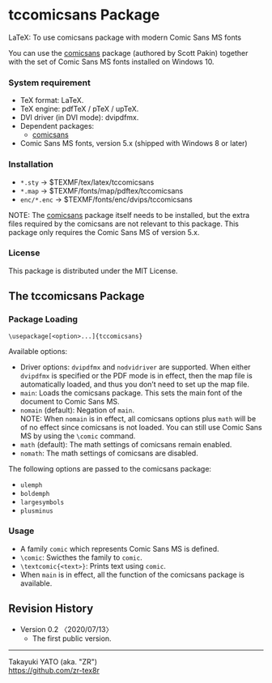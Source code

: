 tccomicsans Package
===================

LaTeX: To use comicsans package with modern Comic Sans MS fonts

You can use the [comicsans] package (authored by Scott Pakin)
together with the set of Comic Sans MS fonts installed on Windows 10.

### System requirement

  * TeX format: LaTeX.
  * TeX engine: pdfTeX / pTeX / upTeX.
  * DVI driver (in DVI mode): dvipdfmx.
  * Dependent packages:
      - [comicsans]
  * Comic Sans MS fonts, version 5.x (shipped with Windows 8 or later)

[comicsans]: https://www.ctan.org/pkg/comicsans

### Installation

  - `*.sty` → $TEXMF/tex/latex/tccomicsans
  - `*.map` → $TEXMF/fonts/map/pdftex/tccomicsans
  - `enc/*.enc` → $TEXMF/fonts/enc/dvips/tccomicsans

NOTE: The [comicsans] package itself needs to be installed, but the extra
files required by the comicsans are not relevant to this package. This
package only requires the Comic Sans MS of version 5.x.

### License

This package is distributed under the MIT License.


The tccomicsans Package
-----------------------

### Package Loading

    \usepackage[<option>...]{tccomicsans}

Available options:

  * Driver options: `dvipdfmx` and `nodvidriver` are supported. When
    either `dvipdfmx` is specified or the PDF mode is in effect, then
    the map file is automatically loaded, and thus you don’t need to
    set up the map file.
  * `main`: Loads the comicsans package. This sets the main font of the
    document to Comic Sans MS.
  * `nomain` (default): Negation of `main`.  
    NOTE: When `nomain` is in effect, all comicsans options plus `math`
    will be of no effect since comicsans is not loaded. You can still
    use Comic Sans MS by using the `\comic` command.
  * `math` (default): The math settings of comicsans remain enabled.
  * `nomath`: The math settings of comicsans are disabled.

The following options are passed to the comicsans package:

  * `ulemph`
  * `boldemph`
  * `largesymbols`
  * `plusminus`

### Usage

  * A family `comic` which represents Comic Sans MS is defined.
  * `\comic`: Swicthes the family to `comic`.
  * `\textcomic{<text>}`: Prints text using `comic`.
  * When `main` is in effect, all the function of the comicsans package
    is available.


Revision History
----------------

  * Version 0.2  〈2020/07/13〉
      - The first public version.

--------------------
Takayuki YATO (aka. "ZR")  
https://github.com/zr-tex8r
